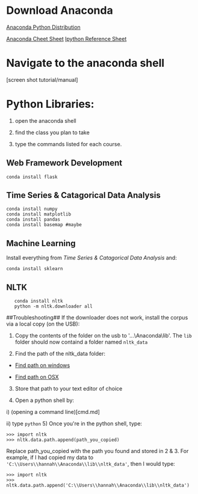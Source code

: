 Download Anaconda
==================
[Anaconda Python Distribution](https://www.continuum.io/downloads)

[Anaconda Cheet Sheet](http://conda.pydata.org/docs/using/cheatsheet.html)
[Ipython Reference Sheet](https://damontallen.github.io/IPython-quick-ref-sheets/)


Navigate to the anaconda shell
==============================
[screen shot tutorial/manual]

Python Libraries:
=================
1) open the anaconda shell

2) find the class you plan to take

3) type the commands listed for each course. 

Web Framework Development
--------------------------
```
conda install flask
```

Time Series & Catagorical Data Analysis
----------------------------------------

```
conda install numpy
conda install matplotlib
conda install pandas
conda install basemap #maybe
```

Machine Learning
----------------
Install everything from *Time Series & Catagorical Data Analysis* and:
```
conda install sklearn
```

NLTK
----
```
   conda install nltk
   python -m nltk.downloader all
```
##Troubleshooting##
If the downloader does not work, install the corpus via a local copy (on the USB):
1) Copy the contents of the folder on the usb to '...\\Anaconda\\lib'. The `lib` folder should now containd a folder named `nltk_data`

2) Find the path of the nltk_data folder:
  * [Find path on windows](http://www.dummies.com/how-to/content/how-to-find-a-folders-path-name-in-windows-explore.html)

  * [Find path on OSX](http://osxdaily.com/2015/11/05/copy-file-path-name-text-mac-os-x-finder/)

3) Store that path to your text editor of choice

4) Open a python shell by: 

  i) (opening a command line)[cmd.md]

  ii) type `python`
5) Once you're in the python shell, type:

  ```
  >>> import nltk
  >>> nltk.data.path.append(path_you_copied)
  ```

  Replace path_you_copied with the path you found and stored in 2 & 3. For example, if I had copied 
  my data to `'C:\\Users\\hannah\\Anaconda\\lib\\nltk_data'`, then I would type:

  ```
  >>> import nltk
  >>> nltk.data.path.append('C:\\Users\\hannah\\Anaconda\\lib\\nltk_data')
  ```
  




